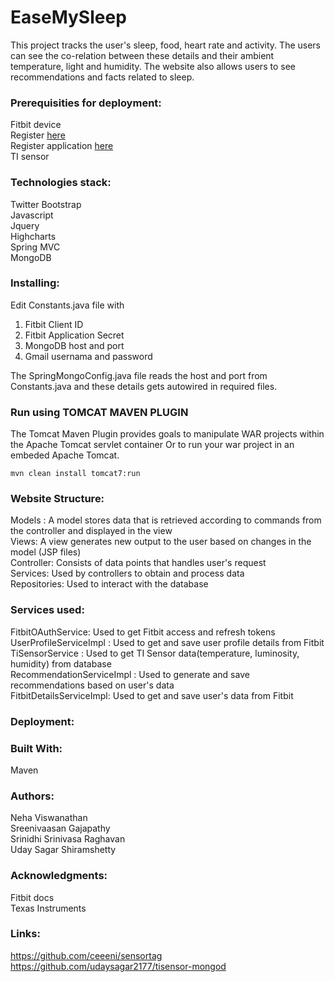 # EaseMySleep
This project tracks the user's sleep, food, heart rate and activity. The users can see the co-relation between these details and their ambient temperature, light and humidity. The website also allows users to see recommendations and facts related to sleep.

### Prerequisities for deployment: 
  Fitbit device  
  Register [here](www.fitbit.com)  
  Register application [here](https://dev.fitbit.com/apps/new)   
  TI sensor  

### Technologies stack:
  Twitter Bootstrap  
  Javascript  
  Jquery  
  Highcharts  
  Spring MVC  
  MongoDB  

### Installing:

Edit Constants.java file with
  1. Fitbit Client ID
  2. Fitbit Application Secret
  3. MongoDB host and port
  4. Gmail usernama and password
  
The SpringMongoConfig.java file reads the host and port from Constants.java and these details gets autowired in required files.

### Run using TOMCAT MAVEN PLUGIN
The Tomcat Maven Plugin provides goals to manipulate WAR projects within the Apache Tomcat servlet container Or to run your war project in an embeded Apache Tomcat.

`mvn clean install tomcat7:run`

### Website Structure:
  Models : A model stores data that is retrieved according to commands from the controller and displayed in the view  
  Views: A view generates new output to the user based on changes in the model (JSP files)  
  Controller: Consists of data points that handles user's request  
  Services: Used by controllers to obtain and process data  
  Repositories: Used to interact with the database  

### Services used:
  FitbitOAuthService: Used to get Fitbit access and refresh tokens   
  UserProfileServiceImpl : Used to get and save user profile details from Fitbit  
  TiSensorService : Used to get TI Sensor data(temperature, luminosity, humidity) from database  
  RecommendationServiceImpl : Used to generate and save recommendations based on user's data  
  FitbitDetailsServiceImpl: Used to get and save user's data from Fitbit    

### Deployment:


### Built With:
Maven 

### Authors:
  Neha Viswanathan  
  Sreenivaasan Gajapathy  
  Srinidhi Srinivasa Raghavan   
  Uday Sagar Shiramshetty  

### Acknowledgments:
  Fitbit docs  
  Texas Instruments  
  
### Links: 
https://github.com/ceeeni/sensortag  
https://github.com/udaysagar2177/tisensor-mongod  






